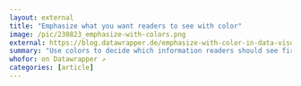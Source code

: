 ```yaml
---
layout: external
title: "Emphasize what you want readers to see with color"
image: /pic/230823_emphasize-with-colors.png
external: https://blog.datawrapper.de/emphasize-with-color-in-data-visualizations/
summary: "Use colors to decide which information readers should see first, second, third, or last."
whofor: on Datawrapper ↗
categories: [article]
---
```


